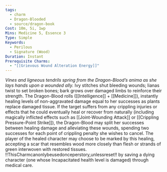 ```yaml
---
tags:
  - charm
  - Dragon-Blooded
  - source/dragon-book
Cost: 10m, 5i, 1wp
Mins: Medicine 5, Essence 3
Type: Simple
Keywords:
  - Perilous
  - Signature (Wood)
Duration: Instant
Prerequisite Charms:
  - "[[Grievous Wound Alteration Energy]]"
---
```

*Vines and ligneous tendrils spring from the Dragon-Blood’s anima as she lays hands upon a wounded ally.*
Ivy stitches shut bleeding wounds; lianas twist to set broken bones; bark grows over damaged limbs to reinforce their strength. The Dragon-Blood rolls ([[Intelligence]] + [[Medicine]]), instantly healing levels of non-aggravated damage equal to her successes as plants replace damaged tissue. If the target suffers from any crippling injuries or effects that he could eventually heal or recover from naturally (including magically inflicted effects such as [[Joint-Wounding Attack]] or [[Crippling Pressure-Point Strike]]), the Dragon-Blood may split her successes between healing damage and alleviating these wounds, spending two successes for each point of crippling penalty she wishes to cancel. The player of the healed character may choose to be marked by this healing, accepting a scar that resembles wood more closely than flesh or strands of green interwoven with restored tissues. !!ThisCharmcanonlybeusedonceperstory,unlessreset!! by saving a dying character (one whose Incapacitated health level is damaged) through medical care.